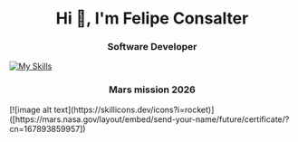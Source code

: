 <h1 align="center">Hi 👋, I'm Felipe Consalter</h1>
<h3 align="center">Software Developer</h3>


 
[![My Skills](https://skillicons.dev/icons?i=js,html,css,wasm,docker,figma,github,mongodb,nodejs)](https://skillicons.dev)

<h3 align="center">Mars mission 2026</h3>
[![image alt text](https://skillicons.dev/icons?i=rocket)]([https://mars.nasa.gov/layout/embed/send-your-name/future/certificate/?cn=167893859957])

